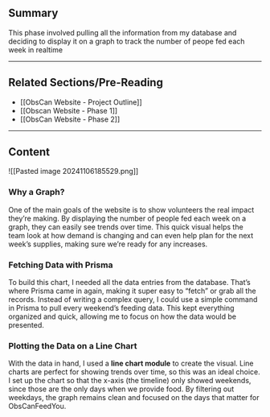 ## Summary

This phase involved pulling all the information from my database and deciding to display it on a graph to track the number of peope fed each week in realtime

-------------------------------------------------------------------
## Related Sections/Pre-Reading

- [[ObsCan Website - Project Outline]]
- [[Obscan Website - Phase 1]]
- [[ObsCan Website - Phase 2]]

-------------------------------------------------------------------
## Content

![[Pasted image 20241106185529.png]]

### Why a Graph?

One of the main goals of the website is to show volunteers the real impact they’re making. By displaying the number of people fed each week on a graph, they can easily see trends over time. This quick visual helps the team look at how demand is changing and can even help plan for the next week’s supplies, making sure we’re ready for any increases.

### Fetching Data with Prisma

To build this chart, I needed all the data entries from the database. That’s where Prisma came in again, making it super easy to “fetch” or grab all the records. Instead of writing a complex query, I could use a simple command in Prisma to pull every weekend’s feeding data. This kept everything organized and quick, allowing me to focus on how the data would be presented.

### Plotting the Data on a Line Chart

With the data in hand, I used a **line chart module** to create the visual. Line charts are perfect for showing trends over time, so this was an ideal choice. I set up the chart so that the x-axis (the timeline) only showed weekends, since those are the only days when we provide food. By filtering out weekdays, the graph remains clean and focused on the days that matter for ObsCanFeedYou.